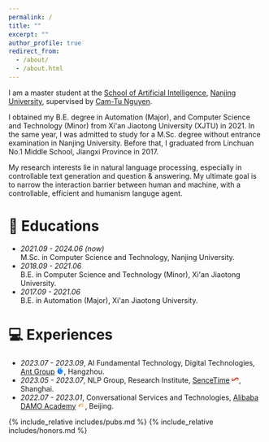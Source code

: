 ```yaml
---
permalink: /
title: ""
excerpt: ""
author_profile: true
redirect_from: 
  - /about/
  - /about.html
---
```


<!-- {% if site.google_scholar_stats_use_cdn %}
{% assign gsDataBaseUrl = "https://cdn.jsdelivr.net/gh/" | append: site.repository | append: "@" %}
{% else %}
{% assign gsDataBaseUrl = "https://raw.githubusercontent.com/" | append: site.repository | append: "/" %}
{% endif %}
{% assign url = gsDataBaseUrl | append: "google-scholar-stats/gs_data_shieldsio.json" %} -->

<span class='anchor' id='about-me'></span>

I am a master student at the [School of Artificial Intelligence](https://ai.nju.edu.cn/main.htm), [Nanjing University](https://www.nju.edu.cn/), supervised by [Cam-Tu Nguyen](https://ai.nju.edu.cn/CamTuNguyen/index.htm).

I obtained my B.E. degree in Automation (Major), and Computer Science and Technology (Minor) from  Xi'an Jiaotong University (XJTU) in 2021. 
In the same year, I was admitted to study for a M.Sc. degree without entrance examination in Nanjing University.
Before that, I graduated from Linchuan No.1 Middle School, Jiangxi Province in 2017.

My research interests lie in natural language processing, especially in controllable text generation and question & answering. My ultimate goal is to narrow the interaction barrier between human and machine, with a controllable, efficient and humanism languge agent. 

# 📖 Educations
- *2021.09 - 2024.06 (now)* <br> M.Sc. in Computer Science and Technology, Nanjing University.
- *2018.09 - 2021.06* <br> B.E. in Computer Science and Technology (Minor), Xi'an Jiaotong University.
- *2017.09 - 2021.06* <br> B.E. in Automation (Major), Xi'an Jiaotong University.

# 💻 Experiences
- *2023.07 - 2023.09*, AI Fundamental Technology, Digital Technologies, [Ant Group](https://intl.antdigital.com/home) <img src='./images/ant.png' style='width: 1em;'>, Hangzhou.
- *2023.05 - 2023.07*, NLP Group, Research Institute, [SenceTime](https://www.sensetime.com/en) <img src='./images/sensetime.png' style='width: 1em;'>, Shanghai.
- *2022.07 - 2023.01*, Conversational Services and Technologies, [Alibaba DAMO Academy](https://damo.alibaba.com/?lang=en) <img src='./images/damo.png' style='width: 1em;'>, Beijing.

{% include_relative includes/pubs.md %}
{% include_relative includes/honors.md %}